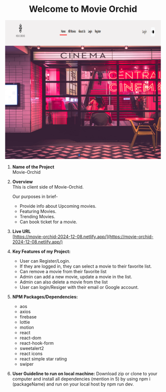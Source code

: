 
<div align="center">

# Welcome to Movie Orchid 

</div>


<div align="center">
  <img height="450" width="850" src="https://raw.githubusercontent.com/aliasrafbd/movie-orchid/refs/heads/main/movie.png"  />
</div>

1. **Name of the Project** <br>
   Movie-Orchid

2. **Overview** <br>
   This is client side of Movie-Orchid.

   Our purposes in brief- 
   - Provide info about Upcoming movies.
   - Featuring Movies.
   - Trending Movies.
   - Can book ticket for a movie.

3. **Live URL** <br>
   [https://movie-orchid-2024-12-08.netlify.app/](https://movie-orchid-2024-12-08.netlify.app/)

4. **Key Features of my Project:**
   - User can Register/Login.
   - If they are logged in, they can select a movie to their favorite list.
   - Can remove a movie from their favorite list
   - Admin can add a new movie, update a movie in the list.
   - Admin can also delete a movie from the list
   - User can login/Resiger with their email or Google account.


5. **NPM Packages/Dependencies:**
   - aos
   - axios
   - firebase
   - lottie
   - motion
   - react
   - react-dom
   - react-hook-form
   - sweetalert2
   - react icons
   - react simple star rating
   - swiper

6. **User Guideline to run on local machine:**
   Download zip or clone to your computer and install all dependencies (mention in 5) by using npm i (packageName) and run on your local host by npm run dev.



